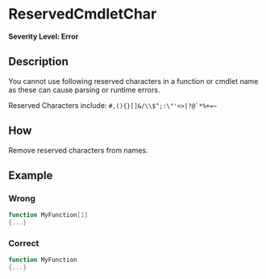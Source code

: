 # ReservedCmdletChar

**Severity Level: Error**

## Description

You cannot use following reserved characters in a function or cmdlet name as these can cause parsing
or runtime errors.

Reserved Characters include: ``#,(){}[]&/\\$^;:\"'<>|?@`*%+=~``

## How

Remove reserved characters from names.

## Example

### Wrong

```powershell
function MyFunction[1]
{...}
```

### Correct

```powershell
function MyFunction
{...}
```
